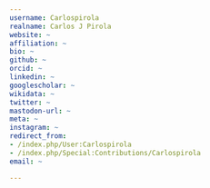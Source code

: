 ```yaml
---
username: Carlospirola
realname: Carlos J Pirola
website: ~
affiliation: ~
bio: ~
github: ~
orcid: ~
linkedin: ~
googlescholar: ~
wikidata: ~
twitter: ~
mastodon-url: ~
meta: ~
instagram: ~
redirect_from:
- /index.php/User:Carlospirola
- /index.php/Special:Contributions/Carlospirola
email: ~

---
```

